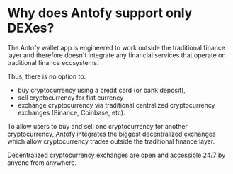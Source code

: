 # Why does Antofy support only DEXes?

The Antofy wallet app is engineered to work outside the traditional finance layer and therefore doesn't integrate any financial services that operate on traditional finance ecosystems.

Thus, there is no option to:

- buy cryptocurrency using a credit card (or bank deposit),
- sell cryptocurrency for fiat currency
- exchange cryptocurrency via traditional centralized cryptocurrency exchanges (Binance, Coinbase, etc).

To allow users to buy and sell one cryptocurrency for another cryptocurrency, Antofy integrates the biggest decentralized exchanges which allow cryptocurrency trades outside the traditional finance layer.

Decentralized cryptocurrency exchanges are open and accessible 24/7 by anyone from anywhere.
